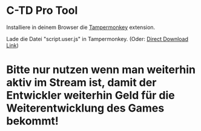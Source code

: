 # C-TD Pro Tool

Installiere in deinem Browser die [Tampermonkey](https://www.tampermonkey.net/index.php) extension.

Lade die Datei "script.user.js" in Tampermonkey. (Oder: [Direct Download Link](https://github.com/dev-101010/ctd-pro-tool/raw/main/script.user.js))
 
# Bitte nur nutzen wenn man weiterhin aktiv im Stream ist, damit der Entwickler weiterhin Geld für die Weiterentwicklung des Games bekommt!
